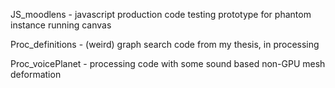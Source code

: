 JS_moodlens - javascript production code testing prototype for phantom instance running canvas

Proc_definitions - (weird) graph search code from my thesis, in processing

Proc_voicePlanet - processing code with some sound based non-GPU mesh deformation